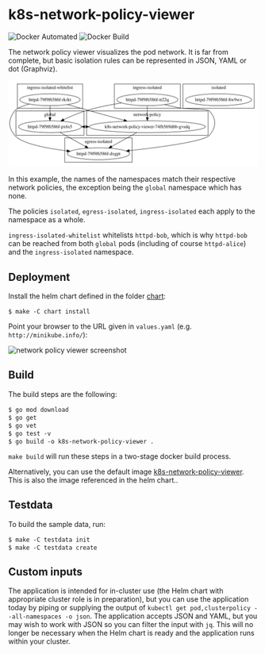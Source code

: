 k8s-network-policy-viewer
=========================

![Docker Automated](https://img.shields.io/docker/automated/gerald1248/k8s-network-policy-viewer.svg)
![Docker Build](https://img.shields.io/docker/build/gerald1248/k8s-network-policy-viewer.svg)

The network policy viewer visualizes the pod network. It is far from complete, but basic isolation rules can be represented in JSON, YAML or dot (Graphviz).

<img src="testdata/testdata.svg" alt="Sample visualization"/>

In this example, the names of the namespaces match their respective network policies, the exception being the `global` namespace which has none.

The policies `isolated`, `egress-isolated`, `ingress-isolated` each apply to the namespace as a whole.

`ingress-isolated-whitelist` whitelists `httpd-bob`, which is why `httpd-bob` can be reached from both `global` pods (including of course `httpd-alice`) and the `ingress-isolated` namespace.

Deployment
----------
Install the helm chart defined in the folder [chart](./chart):
```
$ make -C chart install
```
Point your browser to the URL given in `values.yaml` (e.g. `http://minikube.info/`):

<img src="images/network-policy-viewer.png" alt="network policy viewer screenshot"/>

Build
-----
The build steps are the following:
```
$ go mod download
$ go get
$ go vet
$ go test -v
$ go build -o k8s-network-policy-viewer .
```
`make build` will run these steps in a two-stage docker build process.

Alternatively, you can use the default image [k8s-network-policy-viewer](https://hub.docker.com/r/gerald1248/k8s-network-policy-viewer). This is also the image referenced in the helm chart..

Testdata
--------
To build the sample data, run:
```
$ make -C testdata init
$ make -C testdata create
```

Custom inputs
-------------
The application is intended for in-cluster use (the Helm chart with appropriate cluster role is in preparation), but you can use the application today by piping or supplying the output of `kubectl get pod,clusterpolicy --all-namespaces -o json`. The application accepts JSON and YAML, but you may wish to work with JSON so you can filter the input with `jq`. This will no longer be necessary when the Helm chart is ready and the application runs within your cluster.
